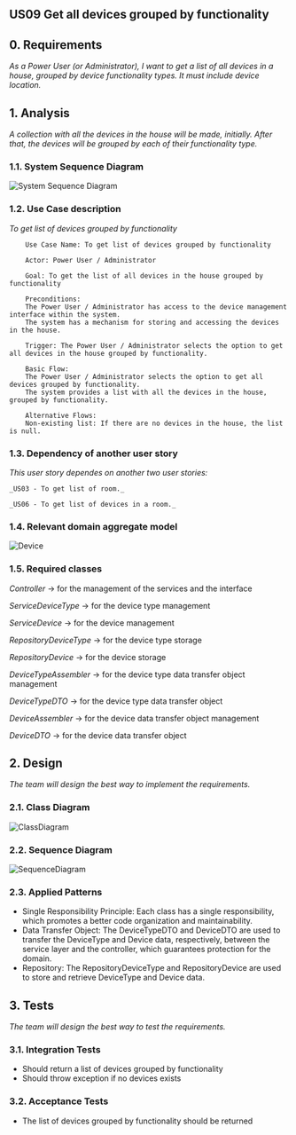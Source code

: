 ## US09 Get all devices grouped by functionality

## 0. Requirements
_As a Power User (or Administrator), I want to get a list of all devices in a house, grouped by device functionality types.
It must include device location._

## 1. Analysis
_A collection with all the devices in the house will be made, initially. After that, the devices will be grouped by each of their functionality type._

### 1.1. System Sequence Diagram
![System Sequence Diagram](https://github.com/Departamento-de-Engenharia-Informatica/2023-2024-switch-dev-project-assignment-grupo-1/blob/main/docs/ooa/systemSequenceDiagram/US09GetAllDevicesGroupedByFunctionality.png)

### 1.2. Use Case description
_To get list of devices grouped by functionality_
    
        Use Case Name: To get list of devices grouped by functionality
    
        Actor: Power User / Administrator
    
        Goal: To get the list of all devices in the house grouped by functionality
    
        Preconditions:
        The Power User / Administrator has access to the device management interface within the system.
        The system has a mechanism for storing and accessing the devices in the house.

        Trigger: The Power User / Administrator selects the option to get all devices in the house grouped by functionality.
    
        Basic Flow:
        The Power User / Administrator selects the option to get all devices grouped by functionality.
        The system provides a list with all the devices in the house, grouped by functionality.
    
        Alternative Flows:
        Non-existing list: If there are no devices in the house, the list is null.

### 1.3. Dependency of another user story
_This user story dependes on another two user stories:_

    _US03 - To get list of room._

    _US06 - To get list of devices in a room._

### 1.4. Relevant domain aggregate model 
![Device](https://github.com/Departamento-de-Engenharia-Informatica/2023-2024-switch-dev-project-assignment-grupo-1/blob/d4d86161ae4fb96ee7daa42a58395cddec6f2ca4/docs/ooa/agreggateModels/Device.png)

### 1.5. Required classes
_Controller_ -> for the management of the services and the interface

_ServiceDeviceType_ -> for the device type management

_ServiceDevice_ -> for the device management

_RepositoryDeviceType_ -> for the device type storage

_RepositoryDevice_ -> for the device storage

_DeviceTypeAssembler_ -> for the device type data transfer object management

_DeviceTypeDTO_ -> for the device type data transfer object

_DeviceAssembler_ -> for the device data transfer object management

_DeviceDTO_ -> for the device data transfer object


## 2. Design
_The team will design the best way to implement the requirements._
### 2.1. Class Diagram
![ClassDiagram](https://github.com/Departamento-de-Engenharia-Informatica/2023-2024-switch-dev-project-assignment-grupo-1/blob/94937c55368fe87d019760d5a6cba7ea933479f9/docs/ood/classDiagram/US09GetAllDevicesGroupedByFunctionality.png)
### 2.2. Sequence Diagram
![SequenceDiagram](https://github.com/Departamento-de-Engenharia-Informatica/2023-2024-switch-dev-project-assignment-grupo-1/blob/94937c55368fe87d019760d5a6cba7ea933479f9/docs/ood/sequenceDiagram/US09GetAllDevicesGroupedByFunctionality.png)
### 2.3. Applied Patterns
- Single Responsibility Principle: Each class has a single responsibility, which promotes a better code organization 
and maintainability.
- Data Transfer Object: The DeviceTypeDTO and DeviceDTO are used to transfer the DeviceType and Device 
data, respectively, between the service layer and the controller, which guarantees protection for the domain.
- Repository: The RepositoryDeviceType and RepositoryDevice are used to store and retrieve DeviceType and Device data.

## 3. Tests
_The team will design the best way to test the requirements._
### 3.1. Integration Tests
- Should return a list of devices grouped by functionality
- Should throw exception if no devices exists

### 3.2. Acceptance Tests
- The list of devices grouped by functionality should be returned
